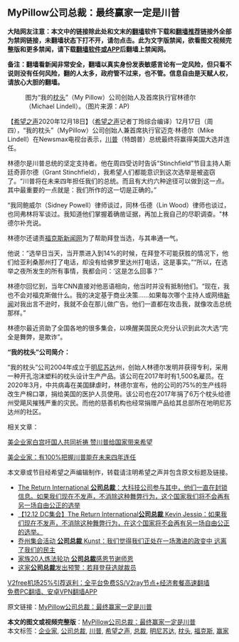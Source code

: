  <h2>MyPillow公司总裁：最终赢家一定是川普</h2> <p class="notice"><b>大陆网友注意：本文中的链接除此处和文末的<a href="https://github.com/bannedbook/fanqiang" >翻墙</a>软件下载和<a href="https://github.com/killgcd/justmysocks/blob/master/README.md">翻墙推荐</a>链接外全部为禁网链接，未翻墙状态下打不开，请勿点击。此为文字版禁闻，欲看图文视频完整版和更多禁闻，请下载<a href="https://github.com/bannedbook/fanqiang">翻墙软件或APP</a>后翻墙上禁闻网。</p><p>备注：翻墙看新闻非常安全，翻墙以真实身份发表敏感言论有一定风险，但只看不说则没有任何风险，翻的人太多，政府管不过来，也不管。信息自由是天赋人权，请放心大胆的翻墙。</b></p>  <div class="entry"> <figure><figcaption>图为“我的<a href="https://www.bannedbook.org/bnews/tag/%E6%9E%95%E5%A4%B4/" class="st_tag internal_tag" rel="tag" title="标签 枕头 下的日志">枕头</a>”（My Pillow）公司创始人及首席执行官林德尔（Michael Lindell）。（图片来源：AP)</figcaption></figure> <p>【<span class='wp_keywordlink_affiliate'><a href="https://www.soundofhope.org" title="希望之声" target="_blank">希望之声</a></span>2020年12月18日】（<a href="https://www.bannedbook.org/bnews/tag/%e5%b8%8c%e6%9c%9b%e4%b9%8b%e5%a3%b0/" class="st_tag internal_tag" rel="tag" title="标签 希望之声 下的日志">希望之声</a>记者丁玲综合编译）12月17日（周四），“我的枕头”（MyPillow）公司创始人兼首席执行官迈克·林德尔（Mike Lindell）在Newsmax电视台表示，<a href="https://www.bannedbook.org/bnews/tag/%e5%b7%9d%e6%99%ae/" class="st_tag internal_tag" rel="tag" title="标签 川普 下的日志">川普</a>（特朗普）总统最终将赢得美国大选并连任。</p> <p>林德尔是川普总统的坚定支持者。他在周四受访时告诉“Stinchfield”节目主持人斯廷奇菲尔德（Grant Stinchfield），我希望人们都能意识到这次选举是被盗窃了。“川普将在未来四年担任我们的总统。而且有大约六种途径可以做到这一点。其中最重要的一点就是：我们所作的这一切是正确的。”</p> <p>“我同鲍威尔（Sidney Powell）律师谈过，同林·伍德（Lin Wood）律师也谈过，也同弗林将军谈过。我知道他们掌握着确凿证据，再加上我自己的尽职调查。&quot;林德尔补充说。</p> <p>林德尔还谴责<a href="https://www.bannedbook.org/bnews/tag/%e7%a6%8f%e5%85%8b%e6%96%af/" class="st_tag internal_tag" rel="tag" title="标签 福克斯 下的日志">福克斯</a><span class='wp_keywordlink_affiliate'><a href="https://www.bannedbook.org/" title="新闻网">新闻网</a></span>为了帮助拜登当选，与其串通一气。</p>  <p>他说：“选举日当天，当开票进入到14%的时候，在拜登不可能获胜的情况下，他们给亚利桑那州打了电话，却没有给佛罗里达州打电话，这是事实。”“所以，在选举之夜所发生的所有事情，我都会问：‘这是怎么回事？’”</p> <p>林德尔回忆到，当年CNN直接对他恶语相向，他当时并没有抵制他们。“现在，我也不会对福克斯做什么。我的决定基于商业决策&#8230;&#8230;如果每次哪个主持人或网络<span class='wp_keywordlink_affiliate'><a href="https://www.bannedbook.org/" title="新闻">新闻</a></span>对我出言不逊时，我就不会在那儿做广告。他们一直都在攻击我，就像攻击总统那样。”</p> <p>林德尔最近资助了全国各地的很多集会，以唤醒美国民众充分认识到此次大选“完全是舞弊，是欺诈”。</p> <p><strong>“我的枕头”公司简介：</strong></p>  <p>“我的枕头”公司2004年成立于<a href="https://www.bannedbook.org/bnews/tag/%E6%98%8E%E5%B0%BC%E8%8B%8F%E8%BE%BE/" class="st_tag internal_tag" rel="tag" title="标签 明尼苏达 下的日志">明尼苏达</a>州，创始人林德尔发明并获得专利，采用一种开孔泡沫塑料的枕头设计生产产品。该公司在2017年时有1,500名雇员。在2020年3月，中共病毒在美国肆虐时，林德尔宣布，他的公司的75%的生产线将改生产棉口罩，捐给美国的医护人员使用。该公司也在2017年捐了6万个枕头给德州受飓风摧残严重的灾民。而他的慈善机构也经常捐赠产品给其总部所在地明尼苏达州的社区。</p> <p>相关文章：</p> <p><a href="https://www.soundofhope.org/post/361321">美企业家白宫吁国人共同祈祷 赞川普给国家带来希望</a></p> <p><a href="https://www.soundofhope.org/post/450955">美企业家：有100%把握川普能在未来四年连任</a></p>  <p>本文章或节目经希望之声编辑制作，转载请注明希望之声并包含原文标题及链接。</p> <ul class='op-related-articles' title='相关阅读'> <li><a href='https://www.bannedbook.org/bnews/bannedvideo/20201214/1447408.html' target='_blank'>The Return International <b>公司总裁</b>：大科技公司参与其中，他们一直在封锁信息。如果我们现在不发声，不消除这种舞弊行为，这个国家我们将不会再有另一场自由公正的选举</a></li> <li><a href='https://www.bannedbook.org/bnews/bannedvideo/20201214/1447190.html' target='_blank'>【12.12 DC集会】The Return International<b>公司总裁</b> Kevin Jessip：如果我们现在不发声，不消除这种舞弊行为，在这个国家将不会再有另一场自由公正的选举。</a></li> <li><a href='https://www.bannedbook.org/bnews/bannedvideo/20201211/1445674.html' target='_blank'>乔州集会活动 <b>公司总裁</b> Kunst：我们觉得我们正处在一场激进的政变中 远离了我们的民主</a></li> <li><a href='https://www.bannedbook.org/bnews/comments/20201127/1437789.html' target='_blank'>家族20人炼法轮功 <b>公司总裁</b>感恩节谢师恩</a></li> <li><a href='https://www.bannedbook.org/bnews/cnnews/20201021/1417516.html' target='_blank'>这家<b>公司总裁</b>发出预警：若拜登获选就裁员</a></li> </ul> <p class="texttj"> <a href="https://github.com/bannedbook/fanqiang/wiki/V2ray%E6%9C%BA%E5%9C%BA" target="_blank">V2free机场25%引荐返利：全平台免费SS/V2ray节点+经济套餐高速翻墙</a><br/> <a href="https://github.com/bannedbook/fanqiang/wiki/%E7%A6%81%E9%97%BB%E7%BD%91%E5%AE%89%E5%8D%93%E7%BF%BB%E5%A2%99%E6%96%B0%E9%97%BBAPP" target="_blank">免费PC翻墙、安卓VPN翻墙APP</a></p><p>原文链接：<a class="src_link"  href="https://www.soundofhope.org/post/455029" target="_blank">MyPillow公司总裁：最终赢家一定是川普</a></p><a name='sharetosocial'></a>       <div><b>本文的图文或视频完整版</b>：<a href='https://www.bannedbook.org/bnews/comments/20201219/1450656.html'>MyPillow公司总裁：最终赢家一定是川普</a></div>  </div><!--END ENTRY--> <div class="postfooter"> <div>本文标签：<a href="https://www.bannedbook.org/bnews/tag/%e4%bc%81%e4%b8%9a%e5%ae%b6/" rel="tag">企业家</a>, <a href="https://www.bannedbook.org/bnews/tag/%E5%85%AC%E5%8F%B8%E6%80%BB%E8%A3%81/" rel="tag">公司总裁</a>, <a href="https://www.bannedbook.org/bnews/tag/%e5%b7%9d%e6%99%ae/" rel="tag">川普</a>, <a href="https://www.bannedbook.org/bnews/tag/%e5%b8%8c%e6%9c%9b%e4%b9%8b%e5%a3%b0/" rel="tag">希望之声</a>, <a href="https://www.bannedbook.org/bnews/tag/%E6%80%BB%E8%A3%81/" rel="tag">总裁</a>, <a href="https://www.bannedbook.org/bnews/tag/%E6%98%8E%E5%B0%BC%E8%8B%8F%E8%BE%BE/" rel="tag">明尼苏达</a>, <a href="https://www.bannedbook.org/bnews/tag/%E6%9E%95%E5%A4%B4/" rel="tag">枕头</a>, <a href="https://www.bannedbook.org/bnews/tag/%e7%a6%8f%e5%85%8b%e6%96%af/" rel="tag">福克斯</a>, <a href="https://www.bannedbook.org/bnews/tag/%E8%B5%A2%E5%AE%B6/" rel="tag">赢家</a></div>  </div><!--END POSTFOOTER--> 